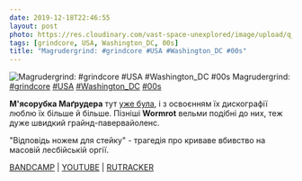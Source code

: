 ```yaml
---
date: 2019-12-18T22:46:55
layout: post
photo: https://res.cloudinary.com/vast-space-unexplored/image/upload/q_auto,dpr_auto,w_auto/photos/photo_822_18-12-2019_22-46-55.jpg
tags: [grindcore, USA, Washington_DC, 00s]
title: "Magrudergrind: #grindcore #USA #Washington_DC #00s"
---
```

![Magrudergrind: #grindcore #USA #Washington_DC #00s](https://res.cloudinary.com/vast-space-unexplored/image/upload/q_auto,dpr_auto,w_auto/photos/photo_822_18-12-2019_22-46-55.jpg)
Magrudergrind: [#grindcore](/tags/#grindcore) [#USA](/tags/#USA) [#Washington_DC](/tags/#Washington_DC) [#00s](/tags/#00s)

**М&#39;ясорубка Маґрудера** тут [уже була](/2019-11-22-magrudergrind--grindcore-usa-washington-dc-00s), і з освоєнням їх дискографії люблю їх більше й більше. Пізніші **Wormrot** вельми подібні до них, теж дуже швидкий грайнд-павервайоленс.

&quot;Відповідь ножем для стейку&quot; - трагедія про криваве вбивство на масовій лесбійській оргії.

[BANDCAMP](https://music.tolivealie.com/album/sixty-two-trax-of-thrash-cd) \| [YOUTUBE](https://www.youtube.com/playlist?list=PL6F10C3C593A24884) \| [RUTRACKER](https://rutracker.org/forum/viewtopic.php?t=4037917)